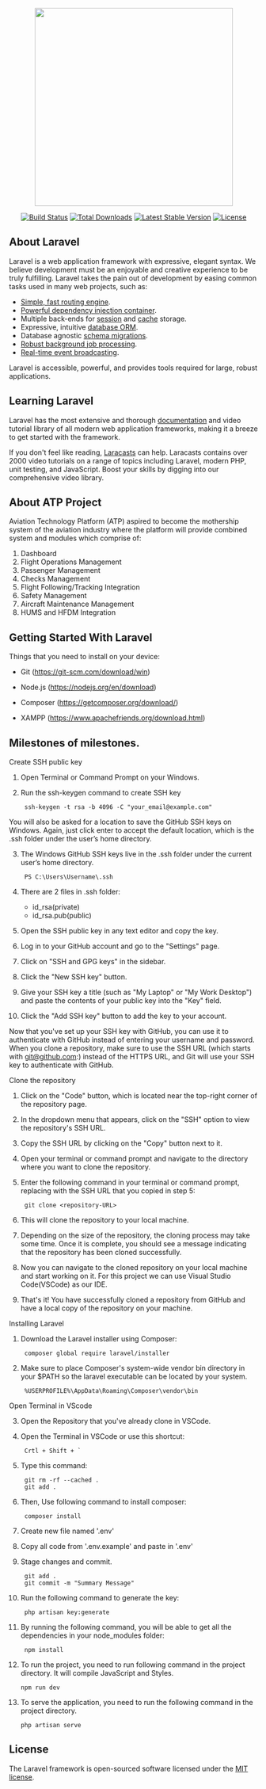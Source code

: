 <p align="center"><a href="https://laravel.com" target="_blank"><img src="https://raw.githubusercontent.com/laravel/art/master/logo-lockup/5%20SVG/2%20CMYK/1%20Full%20Color/laravel-logolockup-cmyk-red.svg" width="400"></a></p>

<p align="center">
<a href="https://travis-ci.org/laravel/framework"><img src="https://travis-ci.org/laravel/framework.svg" alt="Build Status"></a>
<a href="https://packagist.org/packages/laravel/framework"><img src="https://img.shields.io/packagist/dt/laravel/framework" alt="Total Downloads"></a>
<a href="https://packagist.org/packages/laravel/framework"><img src="https://img.shields.io/packagist/v/laravel/framework" alt="Latest Stable Version"></a>
<a href="https://packagist.org/packages/laravel/framework"><img src="https://img.shields.io/packagist/l/laravel/framework" alt="License"></a>
</p>

## About Laravel

Laravel is a web application framework with expressive, elegant syntax. We believe development must be an enjoyable and creative experience to be truly fulfilling. Laravel takes the pain out of development by easing common tasks used in many web projects, such as:

- [Simple, fast routing engine](https://laravel.com/docs/routing).
- [Powerful dependency injection container](https://laravel.com/docs/container).
- Multiple back-ends for [session](https://laravel.com/docs/session) and [cache](https://laravel.com/docs/cache) storage.
- Expressive, intuitive [database ORM](https://laravel.com/docs/eloquent).
- Database agnostic [schema migrations](https://laravel.com/docs/migrations).
- [Robust background job processing](https://laravel.com/docs/queues).
- [Real-time event broadcasting](https://laravel.com/docs/broadcasting).

Laravel is accessible, powerful, and provides tools required for large, robust applications.

## Learning Laravel

Laravel has the most extensive and thorough [documentation](https://laravel.com/docs) and video tutorial library of all modern web application frameworks, making it a breeze to get started with the framework.

If you don't feel like reading, [Laracasts](https://laracasts.com) can help. Laracasts contains over 2000 video tutorials on a range of topics including Laravel, modern PHP, unit testing, and JavaScript. Boost your skills by digging into our comprehensive video library.

## About ATP Project

Aviation Technology Platform (ATP) aspired to become the mothership system of the aviation industry where the platform will provide combined system and modules which comprise of:

1. Dashboard
2. Flight Operations Management
3. Passenger Management
4. Checks Management
5. Flight Following/Tracking Integration
6. Safety Management
7. Aircraft Maintenance Management
8. HUMS and HFDM Integration

## Getting Started With Laravel

Things that you need to install on your device:

- Git
    (https://git-scm.com/download/win)

- Node.js
    (https://nodejs.org/en/download)

- Composer
    (https://getcomposer.org/download/)

- XAMPP 
    (https://www.apachefriends.org/download.html)


## Milestones of milestones.

Create SSH public key
1. Open Terminal or Command Prompt on your Windows.
2. Run the ssh-keygen command to create SSH key

        ssh-keygen -t rsa -b 4096 -C "your_email@example.com"

You will also be asked for a location to save the GitHub SSH keys on Windows. Again, just click enter to accept the default location, which is the .ssh folder under the user’s home directory.

3. The Windows GitHub SSH keys live in the .ssh folder under the current user’s home directory.

        PS C:\Users\Username\.ssh

4. There are 2 files in .ssh folder:
    - id_rsa(private)
    - id_rsa.pub(public)

5. Open the SSH public key in any text editor and copy the key.

6. Log in to your GitHub account and go to the "Settings" page.
7. Click on "SSH and GPG keys" in the sidebar.
8. Click the "New SSH key" button.
9. Give your SSH key a title (such as "My Laptop" or "My Work Desktop") and paste the contents of your public key into the "Key" field.
10. Click the "Add SSH key" button to add the key to your account.

Now that you've set up your SSH key with GitHub, you can use it to authenticate with GitHub instead of entering your username and password. When you clone a repository, make sure to use the SSH URL (which starts with git@github.com:) instead of the HTTPS URL, and Git will use your SSH key to authenticate with GitHub.


Clone the repository

1. Click on the "Code" button, which is located near the top-right corner of the repository page.
2. In the dropdown menu that appears, click on the "SSH" option to view the repository's SSH URL.
3. Copy the SSH URL by clicking on the "Copy" button next to it.
4. Open your terminal or command prompt and navigate to the directory where you want to clone the repository.
5. Enter the following command in your terminal or command prompt, replacing <repository-URL> with the SSH URL that you copied in step 5:

		git clone <repository-URL>

6. This will clone the repository to your local machine.
7. Depending on the size of the repository, the cloning process may take some time. Once it is complete, you should see a message indicating that the repository has been cloned successfully.
8. Now you can navigate to the cloned repository on your local machine and start working on it. For this project we can use Visual Studio Code(VSCode) as our IDE.
9. That's it! You have successfully cloned a repository from GitHub and have a local copy of the repository on your machine.

Installing Laravel

1. Download the Laravel installer using Composer:

        composer global require laravel/installer

2. Make sure to place Composer's system-wide vendor bin directory in your $PATH so the laravel executable can be located by your system. 

        %USERPROFILE%\AppData\Roaming\Composer\vendor\bin

Open Terminal in VScode

3. Open the Repository that you've already clone in VSCode.
4. Open the Terminal in VSCode or use this shortcut:

        Crtl + Shift + ` 

5. Type this command:

        git rm -rf --cached .
        git add .

6. Then, Use following command to install composer:
        
        composer install

7. Create new file named '.env'
8. Copy all code from '.env.example' and paste in '.env'
9. Stage changes and commit.

        git add .
        git commit -m "Summary Message"

8. Run the following command to generate the key:

        php artisan key:generate

9. By running the following command, you will be able to get all the dependencies in your node_modules folder:

        npm install

10. To run the project, you need to run following command in the project directory. It will compile JavaScript and Styles.

        npm run dev

11. To serve the application, you need to run the following command in the project directory.

        php artisan serve


## License

The Laravel framework is open-sourced software licensed under the [MIT license](https://opensource.org/licenses/MIT).
